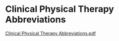 # Clinical Physical Therapy Abbreviations

[Clinical Physical Therapy Abbreviations.pdf](Clinical%20Physical%20Therapy%20Abbreviations%2009bbfc0bd84b4205805985d3c0888ffa/Clinical_Physical_Therapy_Abbreviations.pdf)